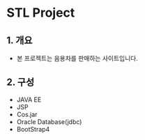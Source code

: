 # STL Project

## 1. 개요
  - 본 프로젝트는 음용차를 판매하는 사이트입니다.
  
## 2. 구성
  - JAVA EE
  - JSP
  - Cos.jar
  - Oracle Database(jdbc)
  - BootStrap4
  
